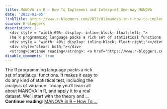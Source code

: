 ```yaml
---
title: MANOVA in R – How To Implement and Interpret One-Way MANOVA
date: '2022-01-05'
linkTitle: https://www.r-bloggers.com/2022/01/manova-in-r-how-to-implement-and-interpret-one-way-manova/
source: R-bloggers
description: |-
  <div style = "width:60%; display: inline-block; float:left; ">
  The R programming language packs a rich set of statistical functions. It makes it easy to do any kind of statistical test, including the analysis of variance. Today you’ll learn all about MANOVA in R, and apply it to a real dataset. We’ll start with the theory and ...</div>
  <div style = "width: 40%; display: inline-block; float:right;"></div>
  <div style="clear: both;"></div>
  <strong>Continue reading</strong>: <a href="https://www.r-bloggers.com/2022/01/manova-in-r-how-to-implement-and-interpret-one-way-manova/">MANOVA in R – How To ...
disable_comments: true
---
```

<div style = "width:60%; display: inline-block; float:left; ">
The R programming language packs a rich set of statistical functions. It makes it easy to do any kind of statistical test, including the analysis of variance. Today you’ll learn all about MANOVA in R, and apply it to a real dataset. We’ll start with the theory and ...</div>
<div style = "width: 40%; display: inline-block; float:right;"></div>
<div style="clear: both;"></div>
<strong>Continue reading</strong>: <a href="https://www.r-bloggers.com/2022/01/manova-in-r-how-to-implement-and-interpret-one-way-manova/">MANOVA in R – How To ...